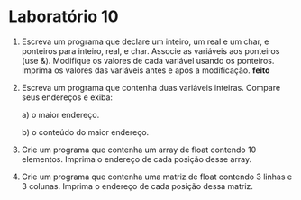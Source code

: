# Laboratório 10

1. Escreva um programa que declare um inteiro, um real e um char, e ponteiros para inteiro,
real, e char. Associe as variáveis aos ponteiros (use &). Modifique os valores de cada variável
usando os ponteiros. Imprima os valores das variáveis antes e após a modificação. **feito**


2. Escreva um programa que contenha duas variáveis inteiras. Compare seus endereços e
exiba:

    a) o maior endereço.
  
    b) o conteúdo do maior endereço.
  

3. Crie um programa que contenha um array de float contendo 10 elementos. Imprima o
endereço de cada posição desse array.


4. Crie um programa que contenha uma matriz de float contendo 3 linhas e 3 colunas. Imprima
o endereço de cada posição dessa matriz.

